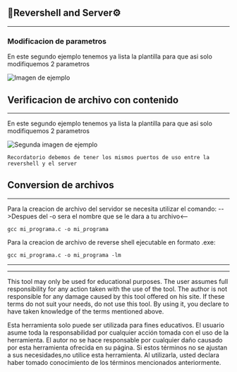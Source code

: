 ## :shell:Revershell and Server:gear:

---
### Modificacion de parametros
 En este segundo ejemplo tenemos ya lista la plantilla para que asi solo modifiquemos 2 parametros 

![Imagen de ejemplo](https://github.com/felixlestaal1/revershell2/blob/main/img/img1.png)



## Verificacion de archivo con contenido
---
 En este segundo ejemplo tenemos ya lista la plantilla para que asi solo modifiquemos 2 parametros 

![Segunda imagen de ejemplo](https://github.com/felixlestaal1/revershell2/blob/main/img/img2.png)

    Recordatorio debemos de tener los mismos puertos de uso entre la revershell y el server 

## Conversion de archivos
---
Para la creacion de archivo del servidor se necesita utilizar el comando: 
        -->Despues del -o sera el nombre que se le dara a tu archivo<--
        
    gcc mi_programa.c -o mi_programa
Para la creacion de archivo de reverse shell ejecutable en formato .exe: 

    gcc mi_programa.c -o mi_programa -lm 

    
---
---
This tool may only be used for educational purposes. The user assumes full responsibility for any action taken with the use of the tool. The author is not responsible for any damage caused by this tool offered on his site. If these terms do not suit your needs, do not use this tool. By using it, you declare to have taken knowledge of the terms mentioned above.

Esta herramienta solo puede ser utilizada para fines educativos. El usuario asume toda la responsabilidad por cualquier acción tomada con el uso de la herramienta. El autor no se hace responsable por cualquier daño causado por esta herramienta ofrecida en su página. Si estos términos no se ajustan a sus necesidades,no utilice esta herramienta. Al utilizarla, usted declara haber tomado conocimiento de los términos mencionados anteriormente.